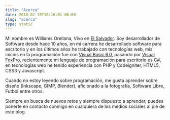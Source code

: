 ```yaml
---
title: "Acerca"
date: 2018-02-15T16:16:01-06:00
slug: "acerca"
type: static
---
```


Mi nombre es Williams Orellana, Vivo en [El Salvador](https://es.wikipedia.org/wiki/El_Salvador "El Salvador"). Soy desarrollador de Software desde hace 10 años, en mi carrera he desarrollado software para escritorio y en los últimos años he trabajado con tecnologías web, mis inicios en la programación fue con [Visual Basic 6.0](https://es.wikipedia.org/wiki/Visual_Basic "Visual Basic 6.0"), pasando por [Visual FoxPro](https://es.wikipedia.org/wiki/Visual_FoxPro "Visual FoxPro"), recientemente mi lenguaje de programación para escritorio es C#, en tecnologías web he tenido experiencia con PHP y Codeigniter, HTML5, CSS3 y Javascript.

Cuando no estoy leyendo sobre programación, me gusta aprender sobre diseño (Inkscape, GIMP, Blender), aficionado a la fotografía, Software Libre, Futbol entre otros.

Siempre en busca de nuevos retos y siempre dispuesto a aprender, puedes ponerte en contacto conmigo en cualquiera de los medios sociales al pie de este blog.
